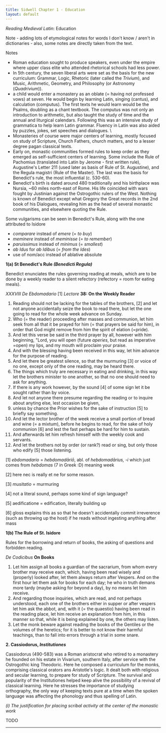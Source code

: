 ```yaml
---
title: Sidwell Chapter 1 - Education
layout: default
---
```

*Reading Medieval Latin*: Education

Note - adding lots of etymological notes for words I don't know / aren't in dictionaries - also, some notes are directly taken from the text.

Notes
- Roman education sought to produce speakers, even under the empire where upper class elite who attended rhetorical schools had less power. 
- In 5th century, the seven liberal arts were set as the basis for the new curriculum: Grammar, Logic, Rhetoric (later called the *Trivium*), and Music, Arithmetic, Geometry, and Philosophy (or Astronomy (*Quadrivium*)). 
- a child would enter a monastery as an oblate (= having not professed vows) at seven. He would begin by learning Latin, singing (cantus), and calculation (computus). The first texts he would learn would be the Psalms, doubling as a chant textbook. The computus was not only an introduction to arithmetic, but also taught the study of time and the annual and liturgical calendars. Following this was an intensive study of grammatica to help learn Latin grammar. Fluency in Latin was also aided by puzzles, jokes, set speeches and dialogues. \
- Monasteries of course were major centers of learning, mostly focused on study of Scripture, Church Fathers, church matters, and to a lesser degree pagan classical texts. 
- Early on, monastic communities formed rules to keep order as they emerged as self-sufficient centers of learning. Some include the Rule of Pachomius (translated into Latin by Jerome - first written rule), Augustine's Letter 211 (used later as basis of Rule of St. Augustine), and the Regula magistri (Rule of the Master). The last was the basis for Benedict's rule, the most influential (c. 530-60). 
- Benedict's birth is dated around 480 traditionally and his birthplace was Nursia, ~60 miles north-east of Rome. His life coincided with wars fought by Justinian against the Ostrogothic rulers of the West. Nothing is known of Benedict except what Gregory the Great records in the 2nd book of his Dialogues, revealing him as the head of several monastic communities, and elsewhere quoting the Rule. 

Some vulgarisms can be seen in Benedict's Rule, along with the one attributed to Isidore
- _comparare_ instead of _emere_ (= _to buy_)
- _meminere_ instead of _meminisse_ (= _to remember_)
- _paruissimus_ instead of _minimus_ (= _smallest_)
- _ab Idus_ for _ab Idibus_ (= _from the Ides_)
- use of nom/acc instead of ablative absolute

**1(a) St Benedict's Rule _(Benedicti Regula)_**

Benedict enunciates the rules governing reading at meals, which are to be done by a weekly reader to a silent refectory (refectory = room for eating meals).

_XXXVIII De Ebdomadario_ [1] _Lectore_ **38: On the Weekly Reader**

1. Reading should not be lacking for the tables of the brothers, [2] and let not anyone accidentally seize the book to read there, but let the one going to read for the whole week advance on Sunday.
2. Who (= the reader) proceeding after masses and communion, let him seek from all that it be prayed for him (= that prayers be said for him), in order that God might remove from him the spirit of elation (=pride). 
3. And let this verse be said in the third prayer by all, however with him beginning, "Lord, you will open (future _aperies_, but read as imperative =open) my lips, and my mouth will proclaim your praise.
4. And with the blessing having been received in this way, let him advance for the purpose of reading.
5. And let there be greatest silence, so that the murmuring [3] or voice of no one, except only of the one reading, may be heard there. 
6. The things which truly are necessary in eating and drinking, in this way let the brothers minister to one another, so that no one should need to ask for anything.
7. If there is any work however, by the sound [4] of some sign let it be sought rather than by voice. 
8. And let not anyone there presume regarding the reading or to inquire about anyting else, lest occasion be given,
9. unless by chance the Prior wishes for the sake of instruction [5] to briefly say something. 
10. And let the lector brother of the week receive a small portion of bread and wine (= a mixtum), before he begins to read, for the sake of holy communion [6] and lest the fast perhaps be hard for him to sustain.
11. And afterwards let him refresh himself with the weekly cook and servants.
12. And let the brothers not by order (or rank?) read or sing, but only those who edify [5] those listening. 


[1] _ebdomadario_ = _hebdomadāriō_, abl. of _hebdomadārius, -i_ which just comes from _hebdomas_ (7 in Greek :D) meaning week

[2] here nec is really et ne for some reason.

[3] _musitatio_ = murmuring

[4] not a literal sound, perhaps some kind of sign language?

[5] aedificatione = edification, literally building up

[6] gloss explains this as so that he doesn't accidentally commit irreverence (such as throwing up the host) if he reads without ingesting anything after mass


**1(b) The Rule of St. Isidore**

Rules for the borrowing and return of books, the asking of questions and forbidden reading.

_De Codicibus_ **On Books**

1. Let him assign all books a guardian of the sacrarium, from whom every brother may receive each, which, having been read wisely and (properly) looked after, let them always return after Vespers. And on the first hour let them ask for books for each day; he who in truth demans more tardy (maybe asking for beyond a day), by no means let him receive.
2. And regarding those inquiries, which are read, and not perhaps understood, each one of the brothers either in supper or after vespers let him ask the abbot, and, with it (= the quaestio) having been read in the reading place, let him receive an explanation from him, in this manner so that, while it is being explained by one, the others may listen. 
3. Let the monk beware against reading the books of the Gentiles or the volumes of the heretics; for it is better to not know their harmful teachings, than to fall into errors through a trial in some snare.


**2. Cassiodorus, _Institutiones_**

Cassiodorus (490-583) was a Roman aristocrat who retired to a monastery he founded on his estate in Vivarium, southern Italy, after service with the Ostrogothic king Theodoric. Here he composed a curriculum for the monks, comprising classical orators ans Aristotle's logic. It dealt both with religious and secular learning, to prepare for study of Scripture. The survival and popularity of the Institutiones helped keep alive the possibility of a revival of classical learning. Here he stresses the importance of studying orthography, the only way of keeping texts pure at a time when the spoken language was affecting the phonology and thus spelling of Latin.

_(i) The justification for placing scribal activity at the center of the monastic work_

TODO







----

